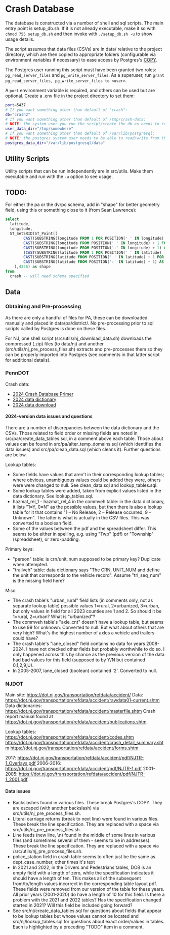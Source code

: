 # Crash Database

The database is constructed via a number of shell and sql scripts. The main entry point is setup_db.sh. If it is not already executable, make it so with `chmod 755 setup_db.sh` and then invoke with `./setup_db.sh -u` to show usage details.

The script assumes that data files (CSVs) are in data/ relative to the project directory, which are then copied to appropriate folders (configurable via environment variables if necessary) to ease access by Postgres's <a href="https://www.postgresql.org/docs/17/sql-copy.html">COPY</a>.

The Postgres user running this script must have been granted two roles: `pg_read_server_files` and `pg_write_server_files`. As a superuser, run `grant pg_read_server_files, pg_write_server_files to <user>`.

A `port` environment variable is required, and others can be used but are optional. Create a .env file in the project directory to set them:

```sh
port=5437
# If you want something other than default of "crash":
db="crash2"
# If you want something other than default of /tmp/crash-data:
# NOTE: the system user you run the script/create the db as needs to read/write from this directory.
user_data_dir="/tmp/somewhere"
# If you want something other than default of /var/lib/postgresql:
# NOTE: the postgres system user needs to be able to read/write from this directory.
postgres_data_dir="/var/lib/postgresql/data" 
```

## Utility Scripts

Utility scripts that can be run independently are in src/utils. Make them executable and run with the `-u` option to see usage.

## TODO:

For either the pa or the dvrpc schema, add in "shape" for better geometry field, using this or something close to it (from Sean Lawrence):

```sql
select 
  latitude, 
  longitude,
  ST_SetSRID(ST_Point((
        CAST(SUBSTRING(longitude FROM 1 FOR POSITION(' ' IN longitude) - 1) AS NUMERIC) + 
        CAST(SUBSTRING(longitude FROM POSITION(' ' IN longitude) + 1 FOR POSITION(':' IN longitude) - POSITION(' ' IN longitude) - 1) AS NUMERIC) / 60 + 
        CAST(SUBSTRING(longitude FROM POSITION(':' IN longitude) + 1) AS NUMERIC) / 3600) * -1,
        (CAST(SUBSTRING(latitude FROM 1 FOR POSITION(' ' IN latitude) - 1) AS NUMERIC) + 
        CAST(SUBSTRING(latitude FROM POSITION(' ' IN latitude) + 1 FOR POSITION(':' IN latitude) - POSITION(' ' IN latitude) - 1) AS NUMERIC) / 60 + 
        CAST(SUBSTRING(latitude FROM POSITION(':' IN latitude) + 1) AS NUMERIC) / 3600)
    ),4326) as shape
from 
  crash -- will need schema specified
```

## Data

### Obtaining and Pre-processing

As there are only a handful of files for PA, these can be downloaded manually and placed in data/pa/district/. No pre-processing prior to sql scripts called by Postgres is done on these files.

For NJ, one shell script (src/utils/nj_download_data.sh) downloads the compressed (.zip) files (to data/nj) and another (src/utils/nj_pre_process_files.sh) extracts and pre-processes them so they can be properly imported into Postgres (see comments in that latter script for additional details).

### PennDOT

Crash data:
  - [2024 Crash Database Primer](https://gis.penndot.gov/gishub/crashZip/OPEN%20DATA%20PORTAL%20Database%20Primer%2010-16.pdf)
  - [2024 data dictionary](https://gis.penndot.pa.gov/gishub/crashZip/Crash_Data_Dictionary_2025.pdf)
  - [2024 data download](https://experience.arcgis.com/experience/51809b06e7b140208a4ed6fbad964990)

#### 2024-version data issues and questions

There are a number of discrepancies between the data dictionary and the CSVs. Those related to
field order or missing fields are noted in src/pa/create_data_tables.sql, in a comment above each table. Those about values can be found in src/pa/alter_temp_domains.sql (which identifies the data issues) and src/pa/clean_data.sql (which cleans it). Further questions are below.

Lookup tables:
  - Some fields have values that aren't in their corresponding lookup tables; where obvious, unambiguous values could be added they were, others were were changed to null. See clean_data.sql and lookup_tables.sql.
  - Some lookup tables were added, taken from explicit values listed in the data dictionary. See lookup_tables.sql.
  - hazmat_rel_1 - hazmat_rel_4 in the commveh table: in the data dictionary, it lists "1=Y, 0=N" as the possible values, but then there is also a lookup table for it that contains "1 – No Release, 2 – Release occurred, 9 – Unknown". The latter is what is actually in the CSV files. This was converted to a boolean field.
  - Some of the values between the pdf and the spreadsheet differ. This seems to be either in spelling, e.g. using "Twp" (pdf) or "Township" (spreadsheet), or zero-padding.

Primary keys:
  - "person" table: is crn/unit_num supposed to be primary key? Duplicate when attempted.
  - "trailveh" table: data dictionary says "The CRN, UNIT_NUM and define the unit that corresponds to the vehicle record". Assume "trl_seq_num" is the missing field here?

Misc:
  - The crash table's "urban_rural" field lists (in comments only, not as separate lookup table) possible values 1=rural, 2=urbanized, 3=urban, but only values in field for all 2023 counties are 1 and 2. So should it be 1=rural, 2=urban? What is "urbanized"?
  - The commveh table's "axle_cnt" doesn't have a lookup table, but seems to use 99 for unknown. Converted to null. But what about others that are very high? What's the highest number of axles a vehicle and trailers could have?
  - The crash table's "lane_closed" field contains no data for years 2008-2024. I have not checked other fields but probably worthwhile to do so. I only happened across this by chance as the previous version of the data had bad values for this field (supposed to by Y/N but contained 0,1,2,9,U).
  - In 2005-2007, lane_closed (boolean) contained '2'. Converted to null.

### NJDOT

Main site: <https://dot.nj.gov/transportation/refdata/accident/>
Data: <https://dot.nj.gov/transportation/refdata/accident/rawdata01-current.shtm>
Data dictionaries: <https://dot.nj.gov/transportation/refdata/accident/masterfile.shtm>
Crash report manual found at <https://dot.nj.gov/transportation/refdata/accident/publications.shtm>.

Lookup tables:
  <https://dot.nj.gov/transportation/refdata/accident/codes.shtm>
  <https://dot.nj.gov/transportation/refdata/accident/crash_detail_summary.shtm>
  <https://dot.nj.gov/transportation/refdata/accident/forms.shtm>

  2017:
    <https://dot.nj.gov/transportation/refdata/accident/pdf/NJTR-1_Overlays.pdf>
  2006-2016:
    <https://dot.nj.gov/transportation/refdata/accident/pdf/NJTR-1.pdf>
  2001-2005:
    <https://dot.nj.gov/transportation/refdata/accident/pdf/NJTR-1_2001.pdf>

#### Data issues

  - Backslashes found in various files. These break Postgres's COPY. They are escaped (with another backslash) via src/utils/nj_pre_process_files.sh. 
  - Literal carriage returns (break to next line) were found in various files. These break the line specification. They are replaced with a space via src/utils/nj_pre_process_files.sh.
  - Line feeds (new line, \n) found in the middle of some lines in various files (and sometimes several of them - seems to be in addresses). These break the line specification. They are replaced with a space via /src/utils/nj_pre_process_files.sh.
  - police_station field in crash table seems to often just be the same as dept_case_number, other times it's text
  - In 2021 and 2022, in the Drivers and Pedestrians tables, DOB is an empty field with a length of zero, while the specification indicates it should have a length of ten. This makes all of the subsequent from/to/length values incorrect in the corresponding table layout pdf. These fields were removed from our version of the table for these years. All prior years (2001-2020) do have a length of 10 for this field. Is there a problem with the 2021 and 2022 tables? Has the specification changed started in 2021? Will this field be included going forward?
  - See src/nj/create_data_tables.sql for questions about fields that appear to be lookup tables but whose values cannot be located and src/nj/lookup_tables.sql for questions about exact order/values in tables. Each is highlighted by a preceding "TODO" item in a comment.
